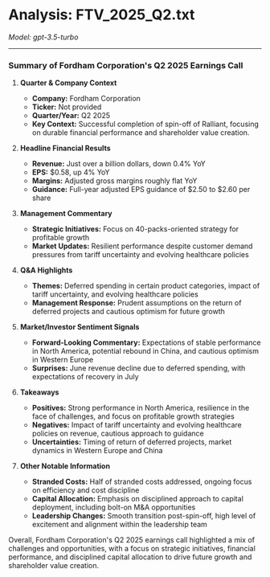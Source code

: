 # Analysis: FTV_2025_Q2.txt

*Model: gpt-3.5-turbo*

---

### Summary of Fordham Corporation's Q2 2025 Earnings Call

1. **Quarter & Company Context**
   - **Company:** Fordham Corporation
   - **Ticker:** Not provided
   - **Quarter/Year:** Q2 2025
   - **Key Context:** Successful completion of spin-off of Ralliant, focusing on durable financial performance and shareholder value creation.

2. **Headline Financial Results**
   - **Revenue:** Just over a billion dollars, down 0.4% YoY
   - **EPS:** $0.58, up 4% YoY
   - **Margins:** Adjusted gross margins roughly flat YoY
   - **Guidance:** Full-year adjusted EPS guidance of $2.50 to $2.60 per share

3. **Management Commentary**
   - **Strategic Initiatives:** Focus on 40-packs-oriented strategy for profitable growth
   - **Market Updates:** Resilient performance despite customer demand pressures from tariff uncertainty and evolving healthcare policies

4. **Q&A Highlights**
   - **Themes:** Deferred spending in certain product categories, impact of tariff uncertainty, and evolving healthcare policies
   - **Management Response:** Prudent assumptions on the return of deferred projects and cautious optimism for future growth

5. **Market/Investor Sentiment Signals**
   - **Forward-Looking Commentary:** Expectations of stable performance in North America, potential rebound in China, and cautious optimism in Western Europe
   - **Surprises:** June revenue decline due to deferred spending, with expectations of recovery in July

6. **Takeaways**
   - **Positives:** Strong performance in North America, resilience in the face of challenges, and focus on profitable growth strategies
   - **Negatives:** Impact of tariff uncertainty and evolving healthcare policies on revenue, cautious approach to guidance
   - **Uncertainties:** Timing of return of deferred projects, market dynamics in Western Europe and China

7. **Other Notable Information**
   - **Stranded Costs:** Half of stranded costs addressed, ongoing focus on efficiency and cost discipline
   - **Capital Allocation:** Emphasis on disciplined approach to capital deployment, including bolt-on M&A opportunities
   - **Leadership Changes:** Smooth transition post-spin-off, high level of excitement and alignment within the leadership team

Overall, Fordham Corporation's Q2 2025 earnings call highlighted a mix of challenges and opportunities, with a focus on strategic initiatives, financial performance, and disciplined capital allocation to drive future growth and shareholder value creation.